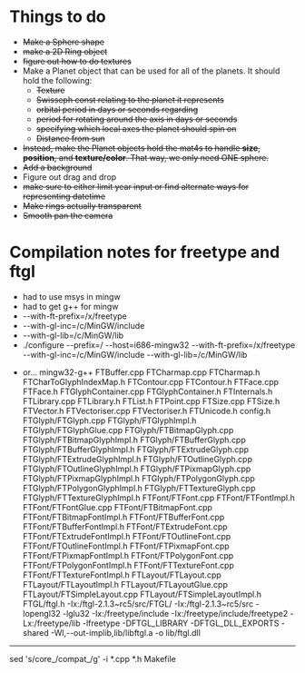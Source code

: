 # Things to do
* ~~Make a Sphere shape~~
* ~~make a 2D Ring object~~
* ~~figure out how to do textures~~
* Make a Planet object that can be used for all of the planets. It should hold the following:
	* ~~Texture~~
	* ~~Swisseph const relating to the planet it represents~~
	* ~~orbital period in days or seconds regarding~~
	* ~~period for rotating around the axis in days or seconds~~
	* ~~specifying which local axes the planet should spin on~~
	* ~~Distance from sun~~
* ~~Instead, make the Planet objects hold the mat4s to handle **size**, **position**, and **texture/color**. That way, we only need ONE sphere.~~
* ~~Add a background~~
* Figure out drag and drop
* ~~make sure to either limit year input or find alternate ways for representing datetime~~
* ~~Make rings actually transparent~~
* ~~Smooth pan the camera~~

# Compilation notes for freetype and ftgl
* had to use msys in mingw
* had to get g++ for mingw
* --with-ft-prefix=/x/freetype
* --with-gl-inc=/c/MinGW/include
* --with-gl-lib=/c/MinGW/lib
* ./configure --prefix=/ --host=i686-mingw32 --with-ft-prefix=/x/freetype --with-gl-inc=/c/MinGW/include --with-gl-lib=/c/MinGW/lib
<!--* DESTDIR=/blahblah make install  for freetype-->
* or...
mingw32-g++ FTBuffer.cpp FTCharmap.cpp FTCharmap.h FTCharToGlyphIndexMap.h FTContour.cpp FTContour.h FTFace.cpp FTFace.h FTGlyphContainer.cpp FTGlyphContainer.h FTInternals.h FTLibrary.cpp FTLibrary.h FTList.h FTPoint.cpp FTSize.cpp FTSize.h FTVector.h FTVectoriser.cpp FTVectoriser.h FTUnicode.h config.h FTGlyph/FTGlyph.cpp FTGlyph/FTGlyphImpl.h FTGlyph/FTGlyphGlue.cpp FTGlyph/FTBitmapGlyph.cpp FTGlyph/FTBitmapGlyphImpl.h FTGlyph/FTBufferGlyph.cpp FTGlyph/FTBufferGlyphImpl.h FTGlyph/FTExtrudeGlyph.cpp FTGlyph/FTExtrudeGlyphImpl.h FTGlyph/FTOutlineGlyph.cpp FTGlyph/FTOutlineGlyphImpl.h FTGlyph/FTPixmapGlyph.cpp FTGlyph/FTPixmapGlyphImpl.h FTGlyph/FTPolygonGlyph.cpp FTGlyph/FTPolygonGlyphImpl.h FTGlyph/FTTextureGlyph.cpp FTGlyph/FTTextureGlyphImpl.h FTFont/FTFont.cpp FTFont/FTFontImpl.h FTFont/FTFontGlue.cpp FTFont/FTBitmapFont.cpp FTFont/FTBitmapFontImpl.h FTFont/FTBufferFont.cpp FTFont/FTBufferFontImpl.h FTFont/FTExtrudeFont.cpp FTFont/FTExtrudeFontImpl.h FTFont/FTOutlineFont.cpp FTFont/FTOutlineFontImpl.h FTFont/FTPixmapFont.cpp FTFont/FTPixmapFontImpl.h FTFont/FTPolygonFont.cpp FTFont/FTPolygonFontImpl.h FTFont/FTTextureFont.cpp FTFont/FTTextureFontImpl.h FTLayout/FTLayout.cpp FTLayout/FTLayoutImpl.h FTLayout/FTLayoutGlue.cpp FTLayout/FTSimpleLayout.cpp FTLayout/FTSimpleLayoutImpl.h FTGL/ftgl.h -Ix:/ftgl-2.1.3~rc5/src/FTGL/ -Ix:/ftgl-2.1.3~rc5/src  -lopengl32 -lglu32 -Ix:/freetype/include -Ix:/freetype/include/freetype2 -Lx:/freetype/lib -lfreetype -DFTGL_LIBRARY -DFTGL_DLL_EXPORTS -shared -Wl,--out-implib,lib/libftgl.a -o lib/ftgl.dll
---
sed 's/core_/compat_/g' -i *.cpp *.h Makefile
